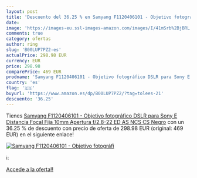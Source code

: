 ```yaml
---
layout: post
title: 'Descuento del 36.25 % en Samyang F1120406101 - Objetivo fotográfi'
date: 
image: 'https://images-eu.ssl-images-amazon.com/images/I/41mSrb%2BjBRL._SL200_.jpg'
comments: true
category: ofertas
author: ring
slug: 'B00LUP7PZ2-es'
actualPrice: 298.98 EUR
currency: EUR
price: 298.98
comparePrice: 469 EUR
prodname: 'Samyang F1120406101 - Objetivo fotográfico DSLR para Sony E  Distancia Focal Fija 10mm  Apertura f/2.8-22 ED AS NCS CS   Negro'
country: 'es'
flag: '🇪🇸'
buyurl: 'https://www.amazon.es/dp/B00LUP7PZ2/?tag=tolees-21'
descuento: '36.25'
---
```


Tienes [Samyang F1120406101 - Objetivo fotográfico DSLR para Sony E  Distancia Focal Fija 10mm  Apertura f/2.8-22 ED AS NCS CS   Negro](https://www.amazon.es/dp/B00LUP7PZ2/?tag=tolees-21) con un 36.25 % de descuento con precio de oferta de 298.98 EUR (original: 469 EUR) en el siguiente enlace!

[![Samyang F1120406101 - Objetivo fotográfi](https://images-eu.ssl-images-amazon.com/images/I/41mSrb%2BjBRL._SL200_.jpg)](https://www.amazon.es/dp/B00LUP7PZ2/?tag=tolees-21)

ℹ️:


[Accede a la oferta!!](https://www.amazon.es/dp/B00LUP7PZ2/?tag=tolees-21)

